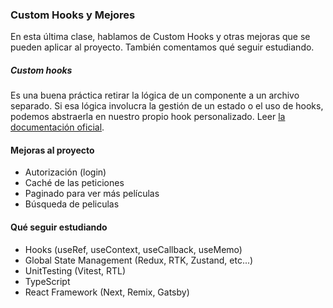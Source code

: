 
### Custom Hooks y Mejores

En esta última clase, hablamos de Custom Hooks y otras mejoras que se pueden aplicar al proyecto. También comentamos qué seguir estudiando.

##### Custom hooks

Es una buena práctica retirar la lógica de un componente a un archivo separado. Si esa lógica involucra la gestión de un estado o el uso de hooks, podemos abstraerla en nuestro propio hook personalizado. Leer [la documentación oficial](https://es.react.dev/learn/reusing-logic-with-custom-hooks).

#### Mejoras al proyecto

- Autorización (login)
- Caché de las peticiones 
- Paginado para ver más películas
- Búsqueda de peliculas

#### Qué seguir estudiando

- Hooks (useRef, useContext, useCallback, useMemo)
- Global State Management (Redux, RTK, Zustand, etc...)
- UnitTesting (Vitest, RTL)
- TypeScript
- React Framework (Next, Remix, Gatsby)

